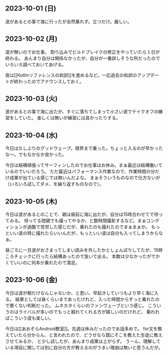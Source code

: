 ## 2023-10-01 (日)

波があるとの事で海に行ったが全然乗れず。立つだけ。厳しい。

## 2023-10-02 (月)

波が無いのでお仕事。
割り込みでビルドブレイクの修正をやっていたら１日が終わる。
あんまり自分は関係なかったが、自分が一番詳しそうな所だったのでいろいろ調べておいてあげる。

夜は[[Kotlinリファレンスの和訳]]を進めるなど。一応過去の和訳のアップデートが終わったのでアナウンスしておく。

## 2023-10-03 (火)

波があるとの事で海に出たが、すぐに落ちてしまって小さい波でテイクオフの練習をしていた。
楽しくは無いが練習には良かったりする。

## 2023-10-04 (水)

今日は久しぶりのグッドウェーブ。限界まで乗った。ちょっと入るのが早かったな〜。でもなかなか良かった。

今日は結構頑張ってサーフィンしたのでお仕事はお休み。まぁ最近は結構働いているのでいいだろう。
ただ最近はパフォーマンス作業なので、作業時間の分だけ成果が出ている感じでは無いんだよな。
まぁそういうものなので仕方ないが（いろいろ試してダメ、を繰り返すものなので）。

## 2023-10-05 (木)

今日は波があるとのことで、親は昼前に海に出たが、自分は15時合わせてで待ってみる。
待ってる間親でも撮ってやるか、と数時間撮影するなど。まぁコンディションが過酷で苦労した感じだが、乗れたのも撮れたのでまぁまぁか。
もっといい波の時に撮れたらいいんだが、もっといい波は自分も入ってしまうからなぁ。

昼ごろに一旦波がおさまってしまい読みを外したかとしょんぼりしてたが、15時ころチェックに行ったら結構あったので急いで出る。
本数は少なかったがでかくていいのに何本か乗れたので満足。

## 2023-10-06 (金)

今日は波が朝だけなんじゃないか、と思い、早起きしていつもより早く海に入る。
結果としては昼くらいまであったけれど、入った時間からずっと乗れたので悪くない判断だった。
ムネカタくらいのファンウェーブという感じ。
こういうのはライバルが多いのでもっと掘れてくれる方が嬉しいのだけれど、
乗れればこういう波も楽しい。

今日は[[あおぞらAndroid教室]]。先週は休みだったのでお話多めで。
for文を教えていたら分からん、と言われたので、どうせなら既にそこを教えた生徒に教えさせてみるか、
と少し試したが、あんまり成果は上がらず。
うーん、理解している項目に関しては別に自分の方が教えるのがうまい理由は無いと思うんだが。